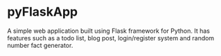 # pyFlaskApp
A simple web application built using Flask framework for Python. It has features such as a todo list, blog post, login/register system and random number fact generator.
